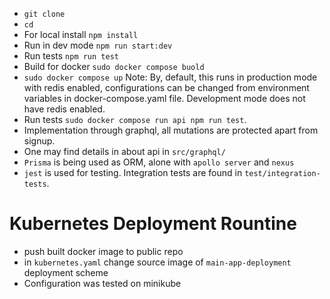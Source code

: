 - `git clone`
- `cd`
- For local install `npm install`
- Run in dev mode `npm run start:dev`
- Run tests `npm run test`
- Build for docker `sudo docker compose buold`
- `sudo docker compose up` Note: By, default, this runs in production mode with redis enabled, configurations can be changed from environment variables in docker-compose.yaml file. Development mode does not have redis enabled.
- Run tests `sudo docker compose run api npm run test`.
- Implementation through graphql, all mutations are protected apart from signup.
- One may find details in about api in `src/graphql/`
- `Prisma` is being used as ORM, alone with `apollo server` and `nexus`
- `jest` is used for testing. Integration tests are found in `test/integration-tests`.

# Kubernetes Deployment Rountine

- push built docker image to public repo
- in `kubernetes.yaml` change source image of `main-app-deployment` deployment scheme
- Configuration was tested on minikube